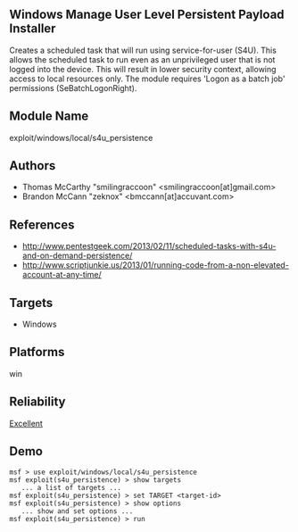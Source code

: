 ## Windows Manage User Level Persistent Payload Installer

Creates a scheduled task that will run using 
service-for-user (S4U). This allows the scheduled task to 
run even as an unprivileged user that is not logged into the 
device. This will result in lower security context, allowing 
access to local resources only. The module requires 'Logon 
as a batch job' permissions (SeBatchLogonRight).


## Module Name
exploit/windows/local/s4u_persistence

## Authors
* Thomas McCarthy "smilingraccoon" <smilingraccoon[at]gmail.com>
* Brandon McCann "zeknox" <bmccann[at]accuvant.com>


## References
* http://www.pentestgeek.com/2013/02/11/scheduled-tasks-with-s4u-and-on-demand-persistence/
* http://www.scriptjunkie.us/2013/01/running-code-from-a-non-elevated-account-at-any-time/



## Targets
* Windows


## Platforms
win

## Reliability
[Excellent](https://github.com/rapid7/metasploit-framework/wiki/Exploit-Ranking)

## Demo

```
msf > use exploit/windows/local/s4u_persistence
msf exploit(s4u_persistence) > show targets
   ... a list of targets ...
msf exploit(s4u_persistence) > set TARGET <target-id>
msf exploit(s4u_persistence) > show options
   ... show and set options ...
msf exploit(s4u_persistence) > run
```
    
    
